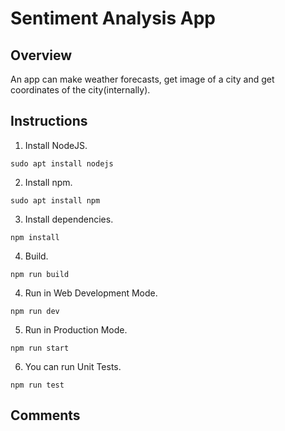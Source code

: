 # Sentiment Analysis App

## Overview
An app can make weather forecasts, get image of a city and get coordinates of the city(internally).


## Instructions
1. Install NodeJS.
```
sudo apt install nodejs
```
2. Install npm.
```
sudo apt install npm
```
3. Install dependencies.
```
npm install
```
4. Build.
```
npm run build
```
4. Run in Web Development Mode.
```
npm run dev
```
5. Run in Production Mode.
```
npm run start
```
6. You can run Unit Tests.
```
npm run test
```

## Comments
